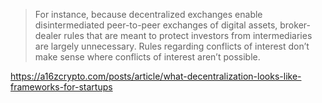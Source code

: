 > For instance, because decentralized exchanges enable disintermediated peer-to-peer exchanges of digital assets, broker-dealer rules that are meant to protect investors from intermediaries are largely unnecessary. Rules regarding conflicts of interest don’t make sense where conflicts of interest aren’t possible.

https://a16zcrypto.com/posts/article/what-decentralization-looks-like-frameworks-for-startups
